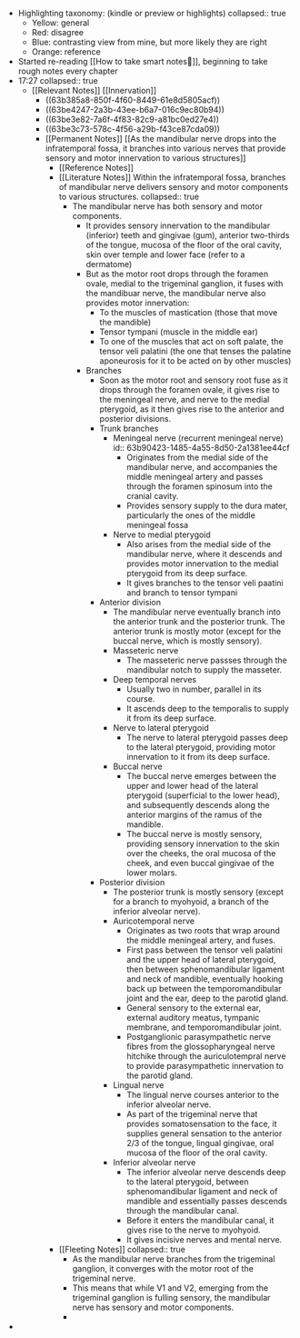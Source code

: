 - Highlighting taxonomy: (kindle or preview or highlights)
  collapsed:: true
	- Yellow: general
	- Red: disagree
	- Blue: contrasting view from mine, but more likely they are right
	- Orange: reference
- Started re-reading [[How to take smart notes📒]], beginning to take rough notes every chapter
- 17:27
  collapsed:: true
	- [[Relevant Notes]] [[Innervation]]
		- ((63b385a8-850f-4f60-8449-61e8d5805acf))
		- ((63be4247-2a3b-43ee-b6a7-016c9ec80b94))
		- ((63be3e82-7a6f-4f83-82c9-a81bc0ed27e4))
		- ((63be3c73-578c-4f56-a29b-f43ce87cda09))
		- [[Permanent Notes]] [[As the mandibular nerve drops into the infratemporal fossa, it branches into various nerves that provide sensory and motor innervation to various structures]]
			- [[Reference Notes]]
			- [[Literature Notes]] Within the infratemporal fossa, branches of mandibular nerve delivers sensory and motor components to various structures.
			  collapsed:: true
				- The mandibular nerve has both sensory and motor components.
					- It provides sensory innervation to the mandibular (inferior) teeth and gingivae (gum), anterior two-thirds of the tongue, mucosa of the floor of the oral cavity, skin over temple and lower face (refer to a dermatome)
					- But as the motor root drops through the foramen ovale, medial to the trigeminal ganglion, it fuses with the mandibuar nerve, the mandibular nerve also provides motor innervation:
						- To the muscles of mastication (those that move the mandible)
						- Tensor tympani (muscle in the middle ear)
						- To one of the muscles that act on soft palate, the tensor veli palatini (the one that tenses the palatine aponeurosis for it to be acted on by other muscles)
					- Branches
						- Soon as the motor root and sensory root fuse as it drops through the foramen ovale, it gives rise to the meningeal nerve, and nerve to the medial pterygoid, as it then gives rise to the anterior and posterior divisions.
						- Trunk branches
							- Meningeal nerve (recurrent meningeal nerve)
							  id:: 63b90423-1485-4a55-8d50-2a1381ee44cf
								- Originates from the medial side of the mandibular nerve, and accompanies the middle meningeal artery and passes through the foramen spinosum into the cranial cavity.
								- Provides sensory supply to the dura mater, particularly the ones of the middle meningeal fossa
							- Nerve to medial pterygoid
								- Also arises from the medial side of the mandibular nerve, where it descends and provides motor innervation to the medial pterygoid from its deep surface.
								- It gives branches to the tensor veli paatini and branch to tensor tympani
						- Anterior division
							- The mandibular nerve eventually branch into the anterior trunk and the posterior trunk. The anterior trunk is mostly motor (except for the buccal nerve, which is mostly sensory).
							- Masseteric nerve
								- The masseteric nerve passses through the mandibular notch to supply the masseter.
							- Deep temporal nerves
								- Usually two in number, parallel in its course.
								- It ascends deep to the temporalis to supply it from its deep surface.
							- Nerve to lateral pterygoid
								- The nerve to lateral pterygoid passes deep to the lateral pterygoid, providing motor innervation to it from its deep surface.
							- Buccal nerve
								- The buccal nerve emerges between the upper and lower head of the lateral pterygoid (superficial to the lower head), and subsequently descends along the anterior margins of the ramus of the mandible.
								- The buccal nerve is mostly sensory, providing sensory innervation to the skin over the cheeks, the oral mucosa of the cheek, and even buccal gingivae of the lower molars.
						- Posterior division
							- The posterior trunk is mostly sensory (except for a branch to myohyoid, a branch of the inferior alveolar nerve).
							- Auricotemporal nerve
								- Originates as two roots that wrap around the middle meningeal artery, and fuses.
								- First pass between the tensor veli palatini and the upper head of lateral pterygoid, then between sphenomandibular ligament and neck of mandible, eventually hooking back up between the temporomandibular joint and the ear, deep to the parotid gland.
								- General sensory to the external ear, external auditory meatus, tympanic membrane, and temporomandibular joint.
								- Postganglionic parasympathetic nerve fibres from the glossopharyngeal nerve hitchike through the auriculotempral nerve to provide parasympathetic innervation to the parotid gland.
							- Lingual nerve
								- The lingual nerve courses anterior to the inferior alveolar nerve.
								- As part of the trigeminal nerve that provides somatosensation to the face, it supplies general sensation to the anterior 2/3 of the tongue, lingual gingivae, oral mucosa of the floor of the oral cavity.
							- Inferior alveolar nerve
								- The inferior alveolar nerve descends deep to the lateral pterygoid, between sphenomandibular ligament and neck of mandible and essentially passes descends through the mandibular canal.
								- Before it enters the mandibular canal, it gives rise to the nerve to myohyoid.
								- It gives incisive nerves and mental nerve.
			- [[Fleeting Notes]]
			  collapsed:: true
				- As the mandibular nerve branches from the trigeminal ganglion, it converges with the motor root of the trigeminal nerve.
				- This means that while V1 and V2, emerging from the trigeminal ganglion is fulling sensory, the mandibular nerve has sensory and motor components.
				-
-